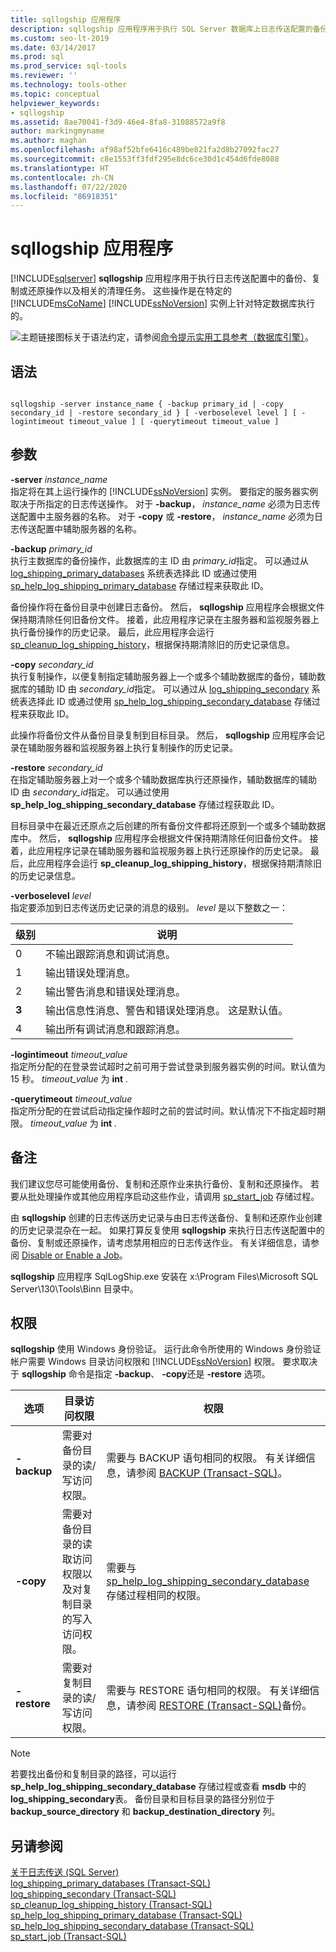 ```yaml
---
title: sqllogship 应用程序
description: sqllogship 应用程序用于执行 SQL Server 数据库上日志传送配置的备份、复制或还原操作以及清理任务。
ms.custom: seo-lt-2019
ms.date: 03/14/2017
ms.prod: sql
ms.prod_service: sql-tools
ms.reviewer: ''
ms.technology: tools-other
ms.topic: conceptual
helpviewer_keywords:
- sqllogship
ms.assetid: 8ae70041-f3d9-46e4-8fa8-31088572a9f8
author: markingmyname
ms.author: maghan
ms.openlocfilehash: af98af52bfe6416c489be821fa2d8b27092fac27
ms.sourcegitcommit: c8e1553ff3fdf295e8dc6ce30d1c454d6fde8088
ms.translationtype: HT
ms.contentlocale: zh-CN
ms.lasthandoff: 07/22/2020
ms.locfileid: "86918351"
---
```

# <a name="sqllogship-application"></a>sqllogship 应用程序
[!INCLUDE[sqlserver](../includes/applies-to-version/sqlserver.md)]
  **sqllogship** 应用程序用于执行日志传送配置中的备份、复制或还原操作以及相关的清理任务。 这些操作是在特定的 [!INCLUDE[msCoName](../includes/msconame-md.md)] [!INCLUDE[ssNoVersion](../includes/ssnoversion-md.md)] 实例上针对特定数据库执行的。  
  
 ![主题链接图标](../database-engine/configure-windows/media/topic-link.gif "“主题链接”图标")关于语法约定，请参阅[命令提示实用工具参考（数据库引擎）](../tools/command-prompt-utility-reference-database-engine.md)。  
  
## <a name="syntax"></a>语法  
  
```  
  
sqllogship -server instance_name { -backup primary_id | -copy secondary_id | -restore secondary_id } [ -verboselevel level ] [ -logintimeout timeout_value ] [ -querytimeout timeout_value ]  
```  
  
## <a name="arguments"></a>参数  
 **-server** _instance_name_  
 指定将在其上运行操作的 [!INCLUDE[ssNoVersion](../includes/ssnoversion-md.md)] 实例。 要指定的服务器实例取决于所指定的日志传送操作。 对于 **-backup**， *instance_name* 必须为日志传送配置中主服务器的名称。 对于 **-copy** 或 **-restore**， *instance_name* 必须为日志传送配置中辅助服务器的名称。  
  
 **-backup** _primary_id_  
 执行主数据库的备份操作，此数据库的主 ID 由 *primary_id*指定。 可以通过从 [log_shipping_primary_databases](../relational-databases/system-tables/log-shipping-primary-databases-transact-sql.md) 系统表选择此 ID 或通过使用 [sp_help_log_shipping_primary_database](../relational-databases/system-stored-procedures/sp-help-log-shipping-primary-database-transact-sql.md) 存储过程来获取此 ID。  
  
 备份操作将在备份目录中创建日志备份。 然后， **sqllogship** 应用程序会根据文件保持期清除任何旧备份文件。 接着，此应用程序记录在主服务器和监视服务器上执行备份操作的历史记录。 最后，此应用程序会运行 [sp_cleanup_log_shipping_history](../relational-databases/system-stored-procedures/sp-cleanup-log-shipping-history-transact-sql.md)，根据保持期清除旧的历史记录信息。  
  
 **-copy** _secondary_id_  
 执行复制操作，以便复制指定辅助服务器上一个或多个辅助数据库的备份，辅助数据库的辅助 ID 由 *secondary_id*指定。 可以通过从 [log_shipping_secondary](../relational-databases/system-tables/log-shipping-secondary-transact-sql.md) 系统表选择此 ID 或通过使用 [sp_help_log_shipping_secondary_database](../relational-databases/system-stored-procedures/sp-help-log-shipping-secondary-database-transact-sql.md) 存储过程来获取此 ID。  
  
 此操作将备份文件从备份目录复制到目标目录。 然后， **sqllogship** 应用程序会记录在辅助服务器和监视服务器上执行复制操作的历史记录。  
  
 **-restore** _secondary_id_  
 在指定辅助服务器上对一个或多个辅助数据库执行还原操作，辅助数据库的辅助 ID 由 *secondary_id*指定。 可以通过使用 **sp_help_log_shipping_secondary_database** 存储过程获取此 ID。  
  
 目标目录中在最近还原点之后创建的所有备份文件都将还原到一个或多个辅助数据库中。 然后， **sqllogship** 应用程序会根据文件保持期清除任何旧备份文件。 接着，此应用程序记录在辅助服务器和监视服务器上执行还原操作的历史记录。 最后，此应用程序会运行 **sp_cleanup_log_shipping_history**，根据保持期清除旧的历史记录信息。  
  
 **-verboselevel** _level_  
 指定要添加到日志传送历史记录的消息的级别。 *level* 是以下整数之一：  
  
|级别|说明|  
|-----------|-----------------|  
|0|不输出跟踪消息和调试消息。|  
|1|输出错误处理消息。|  
|2|输出警告消息和错误处理消息。|  
|**3**|输出信息性消息、警告和错误处理消息。 这是默认值。|  
|4|输出所有调试消息和跟踪消息。|  
  
 **-logintimeout** _timeout_value_  
 指定所分配的在登录尝试超时之前可用于尝试登录到服务器实例的时间。默认值为 15 秒。 *timeout_value* 为 **int** _._  
  
 **-querytimeout** _timeout_value_  
 指定所分配的在尝试启动指定操作超时之前的尝试时间。默认情况下不指定超时期限。 *timeout_value* 为 **int** _._  
  
## <a name="remarks"></a>备注  
 我们建议您尽可能使用备份、复制和还原作业来执行备份、复制和还原操作。 若要从批处理操作或其他应用程序启动这些作业，请调用 [sp_start_job](../relational-databases/system-stored-procedures/sp-start-job-transact-sql.md) 存储过程。  
  
 由 **sqllogship** 创建的日志传送历史记录与由日志传送备份、复制和还原作业创建的历史记录混杂在一起。 如果打算反复使用 **sqllogship** 来执行日志传送配置中的备份、复制或还原操作，请考虑禁用相应的日志传送作业。 有关详细信息，请参阅 [Disable or Enable a Job](../ssms/agent/disable-or-enable-a-job.md)。  
  
 **sqllogship** 应用程序 SqlLogShip.exe 安装在 x:\Program Files\Microsoft SQL Server\130\Tools\Binn 目录中。  
  
## <a name="permissions"></a>权限  
 **sqllogship** 使用 Windows 身份验证。 运行此命令所使用的 Windows 身份验证帐户需要 Windows 目录访问权限和 [!INCLUDE[ssNoVersion](../includes/ssnoversion-md.md)] 权限。 要求取决于 **sqllogship** 命令是指定 **-backup**、 **-copy**还是 **-restore** 选项。  
  
|选项|目录访问权限|权限|  
|------------|----------------------|-----------------|  
|**-backup**|需要对备份目录的读/写访问权限。|需要与 BACKUP 语句相同的权限。 有关详细信息，请参阅 [BACKUP (Transact-SQL)](../t-sql/statements/backup-transact-sql.md)。|  
|**-copy**|需要对备份目录的读取访问权限以及对复制目录的写入访问权限。|需要与 [sp_help_log_shipping_secondary_database](../relational-databases/system-stored-procedures/sp-help-log-shipping-secondary-database-transact-sql.md) 存储过程相同的权限。|  
|**-restore**|需要对复制目录的读/写访问权限。|需要与 RESTORE 语句相同的权限。 有关详细信息，请参阅 [RESTORE (Transact-SQL)](../t-sql/statements/restore-statements-transact-sql.md)备份。|  
  
> [!NOTE]  
>  若要找出备份和复制目录的路径，可以运行 **sp_help_log_shipping_secondary_database** 存储过程或查看 **msdb** 中的 **log_shipping_secondary**表。 备份目录和目标目录的路径分别位于 **backup_source_directory** 和 **backup_destination_directory** 列。  
  
## <a name="see-also"></a>另请参阅  
 [关于日志传送 (SQL Server)](../database-engine/log-shipping/about-log-shipping-sql-server.md)   
 [log_shipping_primary_databases (Transact-SQL)](../relational-databases/system-tables/log-shipping-primary-databases-transact-sql.md)   
 [log_shipping_secondary (Transact-SQL)](../relational-databases/system-tables/log-shipping-secondary-transact-sql.md)   
 [sp_cleanup_log_shipping_history (Transact-SQL)](../relational-databases/system-stored-procedures/sp-cleanup-log-shipping-history-transact-sql.md)   
 [sp_help_log_shipping_primary_database (Transact-SQL)](../relational-databases/system-stored-procedures/sp-help-log-shipping-primary-database-transact-sql.md)   
 [sp_help_log_shipping_secondary_database (Transact-SQL)](../relational-databases/system-stored-procedures/sp-help-log-shipping-secondary-database-transact-sql.md)   
 [sp_start_job (Transact-SQL)](../relational-databases/system-stored-procedures/sp-start-job-transact-sql.md)  
  
  
